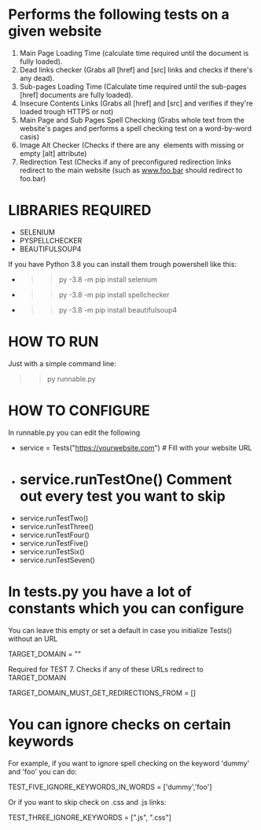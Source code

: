 # Performs the following tests on a given website
 1) Main Page Loading Time (calculate time required until the document is fully loaded).
 2) Dead links checker (Grabs all [href] and [src] links and checks if there's any dead).
 3) Sub-pages Loading Time (Calculate time required until the sub-pages [href] documents are fully loaded).
 4) Insecure Contents Links (Grabs all [href] and [src] and verifies if they're loaded trough HTTPS or not)
 5) Main Page and Sub Pages Spell Checking (Grabs whole text from the website's pages and performs a spell checking test on a word-by-word casis)
 6) Image Alt Checker (Checks if there are any <img> elements with missing or empty [alt] attribute)
 7) Redirection Test (Checks if any of preconfigured redirection links redirect to the main website (such as www.foo.bar should redirect to foo.bar)
 
# LIBRARIES REQUIRED

- SELENIUM
- PYSPELLCHECKER
- BEAUTIFULSOUP4

If you have Python 3.8 you can install them trough powershell like this:

- >> py -3.8 -m pip install selenium
- >> py -3.8 -m pip install spellchecker
- >> py -3.8 -m pip install beautifulsoup4


# HOW TO RUN

Just with a simple command line:

>> py runnable.py

# HOW TO CONFIGURE

In runnable.py you can edit the following

- service = Tests("https://yourwebsite.com") # Fill with your website URL
- # service.runTestOne() Comment out every test you want to skip
- service.runTestTwo()
- service.runTestThree()
- service.runTestFour()
- service.runTestFive()
- service.runTestSix()
- service.runTestSeven()

# In tests.py you have a lot of constants which you can configure

You can leave this empty or set a default in case you initialize Tests() without an URL

TARGET_DOMAIN = "" 

Required for TEST 7. Checks if any of these URLs redirect to TARGET_DOMAIN

TARGET_DOMAIN_MUST_GET_REDIRECTIONS_FROM = []

# You can ignore checks on certain keywords

For example, if you want to ignore spell checking on the keyword 'dummy' and 'foo' you can do:

TEST_FIVE_IGNORE_KEYWORDS_IN_WORDS = ['dummy','foo']

Or if you want to skip check on .css and .js links:

TEST_THREE_IGNORE_KEYWORDS = [".js", ".css"]

